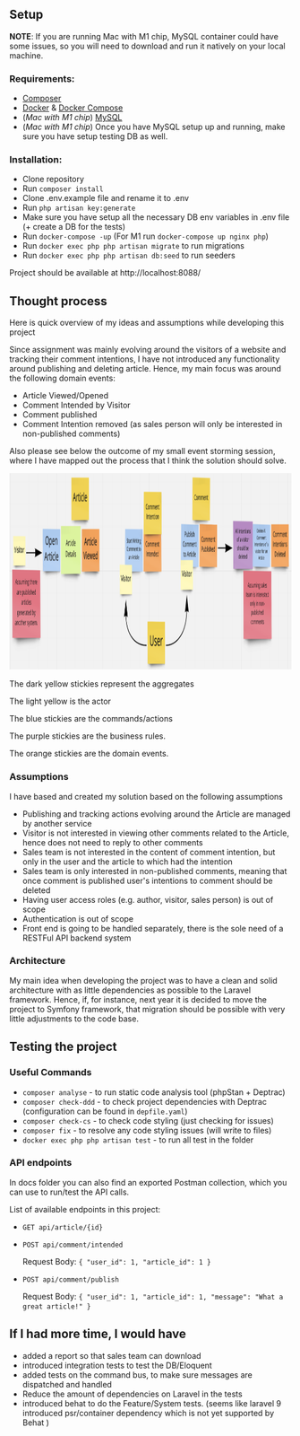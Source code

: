
## Setup

**NOTE**: If you are running Mac with M1 chip, MySQL container could have some issues, so you will need to download and run it natively on your local machine.

### Requirements:

- [Composer](https://getcomposer.org/doc/00-intro.md)
- [Docker](https://docs.docker.com/get-docker/) & [Docker Compose](https://docs.docker.com/compose/install/)
- (*Mac with M1 chip*) [MySQL](https://dev.mysql.com/downloads/mysql/)
- (*Mac with M1 chip*) Once you have MySQL setup up and running, make sure you have setup testing DB as well.

### Installation:

- Clone repository
- Run `composer install`
- Clone .env.example file and rename it to .env
- Run `php artisan key:generate`
- Make sure you have setup all the necessary DB env variables in .env file (+ create a DB for the tests)
- Run `docker-compose -up` (For M1 run `docker-compose up nginx php`)
- Run `docker exec php php artisan migrate` to run migrations
- Run `docker exec php php artisan db:seed` to run seeders

Project should be available at http://localhost:8088/

## Thought process

Here is quick overview of my ideas and assumptions while developing this project

Since assignment was mainly evolving around the visitors of a website and tracking their comment intentions, I have not introduced any functionality around publishing and deleting article.
Hence, my main focus was around the following domain events:
- Article Viewed/Opened
- Comment Intended by Visitor
- Comment published
- Comment Intention removed (as sales person will only be interested in non-published comments)

Also please see below the outcome of my small event storming session, where I have mapped out the process that I think the solution should solve. 

<img src="docs/event-storming.png" width="900" height="350"/>

The dark yellow stickies represent the aggregates

The light yellow is the actor

The blue stickies are the commands/actions

The purple stickies are the business rules.

The orange stickies are the domain events.


### Assumptions

I have based and created my solution based on the following assumptions

- Publishing and tracking actions evolving around the Article are managed by another service
- Visitor is not interested in viewing other comments related to the Article, hence does not need to reply to other comments
- Sales team is not interested in the content of comment intention, but only in the user and the article to which had the intention
- Sales team is only interested in non-published comments, meaning that once comment is published user's intentions to comment should be deleted
- Having user access roles (e.g. author, visitor, sales person) is out of scope
- Authentication is out of scope
- Front end is going to be handled separately, there is the sole need of a RESTFul API backend system

### Architecture

My main idea when developing the project was to have a clean and solid architecture with as little dependencies as possible to the Laravel framework.
Hence, if, for instance, next year it is decided to move the project to Symfony framework, that migration should be possible with very little adjustments to the code base.

## Testing the project

### Useful Commands

- `composer analyse` - to run static code analysis tool (phpStan + Deptrac)
- `composer check-ddd` - to check project dependencies with Deptrac (configuration can be found in `depfile.yaml`)
- `composer check-cs` - to check code styling (just checking for issues)
- `composer fix` - to resolve any code styling issues (will write to files)
- `docker exec php php artisan test` - to run all test in the folder

### API endpoints
In docs folder you can also find an exported Postman collection, which you can use to run/test the API calls.

List of available endpoints in this project:

- `GET api/article/{id}`


- `POST api/comment/intended`

    Request Body: `{
  "user_id": 1,
  "article_id": 1
  }`


- `POST api/comment/publish`

    Request Body: `{
"user_id": 1,
"article_id": 1,
"message": "What a great article!"
}`


## If I had more time, I would have

- added a report so that sales team can download
- introduced integration tests to test the DB/Eloquent
- added tests on the command bus, to make sure messages are dispatched and handled
- Reduce the amount of dependencies on Laravel in the tests
- introduced behat to do the Feature/System tests. (seems like laravel 9 introduced psr/container dependency which is not yet supported by Behat )
